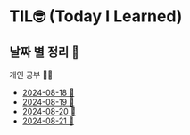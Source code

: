 # TIL🤓 (Today I Learned) 

## 날짜 별 정리 📅
   개인 공부 ✍🏻 
* [2024-08-18 📒](./Programmers/20240818.md)
* [2024-08-19 📒](./Programmers/20240819.md)
* [2024-08-20 📒](./Programmers/20240820.md)
* [2024-08-21 📒](./Programmers/20240821.md)
